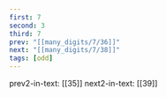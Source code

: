```yaml
---
first: 7
second: 3
third: 7
prev: "[[many_digits/7/36]]"
next: "[[many_digits/7/38]]"
tags: [odd]
---
```

prev2-in-text: [[35]]
next2-in-text: [[39]]
